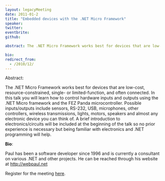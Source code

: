 ```yaml
---
layout: legacyMeeting
date: 2011-01-2
title: "Embedded devices with the .NET Micro Framework"
speaker:
twitter:
eventbrite:
github:

abstract: The .NET Micro Framework works best for devices that are low-cost, resource-constrained, single- or limited-function, and often connected. In this talk you will learn how to control hardware inputs and outputs using the .NET Micro framework and the FEZ Panda microcontroller. Possible inputs/outputs include sensors, RS-232, USB, microphones, other controllers, wireless transmissions, lights, motors, speakers and almost any electronic device you can think of. A brief introduction to electronics/circuits will be included at the beginning of the talk so no prior experience is necessary but being familiar with electronics and .NET programming will help.

bio:
redirect_from:
  - /2010/12/
---
```


<p>Abstract:</p>
<p>The .NET Micro Framework works best for devices that are low-cost, resource-constrained, single- or limited-function, and often connected. In this talk you will learn how to control hardware inputs and outputs using the .NET Micro framework and the FEZ Panda microcontroller. Possible inputs/outputs include sensors, RS-232, USB, microphones, other controllers, wireless transmissions, lights, motors, speakers and almost any electronic device you can think of. A brief introduction to electronics/circuits will be included at the beginning of the talk so no prior experience is necessary but being familiar with electronics and .NET programming will help.</p>
<p><strong>Bio</strong>:</p>
<p>Paul has been a software developer since 1996 and is currently a consultant on various .NET and other projects. He can be reached through his website at&nbsp;<a href="http://webpaul.net/" target="_blank">http://webpaul.net</a></p>
<p>Register for the meeting <a href="http://www.eventbrite.com/event/1107621927" target="_blank">here</a>.</p>

